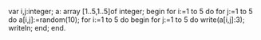 var i,j:integer;
a: array [1..5,1..5]of integer;
begin
for i:=1 to 5 do 
for j:=1 to 5 do
a[i,j]:=random(10);
for i:=1 to 5 do 
begin
for j:=1 to 5 do
write(a[i,j]:3);
writeln;
end;
end.

